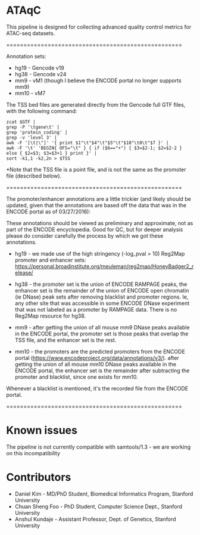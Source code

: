 ATAqC
===================================================


This pipeline is designed for collecting advanced quality control metrics for ATAC-seq datasets.


===================================================

Annotation sets:

- hg19 - Gencode v19
- hg38 - Gencode v24
- mm9 - vM1 (though I believe the ENCODE portal no longer supports mm9)
- mm10 - vM7

The TSS bed files are generated directly from the Gencode full GTF files, with the following command:

```
zcat $GTF | 
grep -P '\tgene\t' | 
grep 'protein_coding' | 
grep -v 'level 3' | 
awk -F '[\t|\"]' '{ print $1"\t"$4"\t"$5"\t"$10"\t0\t"$7 }' | 
awk -F '\t' 'BEGIN{ OFS="\t" } { if ($6=="+") { $3=$2-1; $2=$2-2 } else { $2=$3; $3=$3+1 } print }' |
sort -k1,1 -k2,2n > $TSS
```

*Note that the TSS file is a point file, and is not the same as the promoter file (described below).

===================================================

The promoter/enhancer annotations are a little trickier (and likely should be updated, given that the annotations are based off the data that was in the ENCODE portal as of 03/27/2016):

These annotations should be viewed as preliminary and approximate, not as part of the ENCODE encyclopedia. Good for QC, but for deeper analysis please do consider carefully the process by which we got these annotations.

- hg19 - we made use of the high stringency (-log_pval > 10) Reg2Map promoter and enhancer sets: https://personal.broadinstitute.org/meuleman/reg2map/HoneyBadger2_release/
- hg38 - the promoter set is the union of ENCODE RAMPAGE peaks, the enhancer set is the remainder of the union of ENCODE open chromatin (ie DNase) peak sets after removing blacklist and promoter regions. Ie, any other site that was accessible in some ENCODE DNase experiment that was not labeled as a promoter by RAMPAGE data. There is no Reg2Map resource for hg38.

- mm9 - after getting the union of all mouse mm9 DNase peaks available in the ENCODE portal, the promoter set is those peaks that overlap the TSS file, and the enhancer set is the rest.
- mm10 - the promoters are the predicted promoters from the ENCODE portal (https://www.encodeproject.org/data/annotations/v3/). after getting the union of all mouse mm10 DNase peaks available in the ENCODE portal,  the enhancer set is the remainder after subtracting the promoter and blacklist, since one exists for mm10.

Whenever a blacklist is mentioned, it's the recorded file from the ENCODE portal.

===================================================

# Known issues
The pipeline is not currently compatible with samtools/1.3 - we are working on this incompatibility


# Contributors

* Daniel Kim - MD/PhD Student, Biomedical Informatics Program, Stanford University
* Chuan Sheng Foo - PhD Student, Computer Science Dept., Stanford University
* Anshul Kundaje - Assistant Professor, Dept. of Genetics, Stanford University
